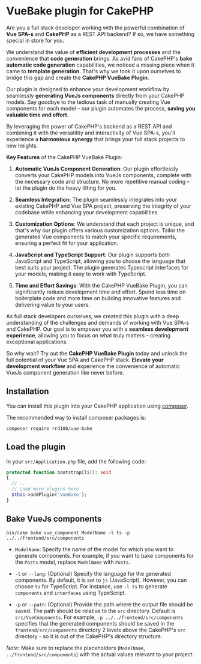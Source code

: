 # VueBake plugin for CakePHP

Are you a full stack developer working with the powerful combination of **Vue SPA-s** and **CakePHP** as a REST API backend? If so, we have something special in store for you.

We understand the value of **efficient development processes** and the convenience that **code generation** brings. As avid fans of CakePHP's **bake automatic code generation** capabilities, we noticed a missing piece when it came to **template generation**. That's why we took it upon ourselves to bridge this gap and create the **CakePHP VueBake Plugin**.

Our plugin is designed to enhance your development workflow by seamlessly **generating VueJs components** directly from your CakePHP models. Say goodbye to the tedious task of manually creating Vue components for each model – our plugin automates the process, **saving you valuable time and effort**.

By leveraging the power of CakePHP's backend as a REST API and combining it with the versatility and interactivity of Vue SPA-s, you'll experience a **harmonious synergy** that brings your full stack projects to new heights.

**Key Features** of the CakePHP VueBake Plugin:

1. **Automatic VueJs Component Generation**: Our plugin effortlessly converts your CakePHP models into VueJs components, complete with the necessary code and structure. No more repetitive manual coding – let the plugin do the heavy lifting for you.

2. **Seamless Integration**: The plugin seamlessly integrates into your existing CakePHP and Vue SPA project, preserving the integrity of your codebase while enhancing your development capabilities.

3. **Customization Options**: We understand that each project is unique, and that's why our plugin offers various customization options. Tailor the generated Vue components to match your specific requirements, ensuring a perfect fit for your application.

4. **JavaScript and TypeScript Support**: Our plugin supports both JavaScript and TypeScript, allowing you to choose the language that best suits your project. The plugin generates Typescript interfaces for your models, making it easy to work with TypeScript.

5. **Time and Effort Savings**: With the CakePHP VueBake Plugin, you can significantly reduce development time and effort. Spend less time on boilerplate code and more time on building innovative features and delivering value to your users.

As full stack developers ourselves, we created this plugin with a deep understanding of the challenges and demands of working with Vue SPA-s and CakePHP. Our goal is to empower you with a **seamless development experience**, allowing you to focus on what truly matters – creating exceptional applications.

So why wait? Try out the **CakePHP VueBake Plugin** today and unlock the full potential of your Vue SPA and CakePHP stack. **Elevate your development workflow** and experience the convenience of automatic VueJs component generation like never before.

## Installation

You can install this plugin into your CakePHP application using [composer](https://getcomposer.org).

The recommended way to install composer packages is:

```
composer require rrd108/vue-bake
```

## Load the plugin

In your `src/Application.php` file, add the following code:

```php
protected function bootstrapCli(): void
{
  // ..
  // Load more plugins here
  $this->addPlugin('VueBake');
}
```

## Bake VueJs components

```
bin/cake bake vue_component ModelName -l ts -p ../../frontend/src/components
```

- `ModelName`: Specify the name of the model for which you want to generate components. For example, if you want to bake components for the `Posts` model, replace `ModelName` with `Posts`.

- `-l` or `--lang`: (Optional) Specify the language for the generated components. By default, it is set to `js` (JavaScript). However, you can choose `ts` for TypeScript. For instance, use `-l ts` to generate `components` and `interfaces` using TypeScript.

- `-p` or `--path`: (Optional) Provide the path where the output file should be saved. The path should be relative to the `src` directory. Default is `src/VueComponents`. For example, `-p ../../frontend/src/components` specifies that the generated components should be saved in the `frontend/src/components` directory 2 levels above the CakePHP's `src` directory - so it is out of the CakePHP's directory structure.

_Note:_ Make sure to replace the placeholders (`ModelName`, `../frontend/src/components`) with the actual values relevant to your project.
